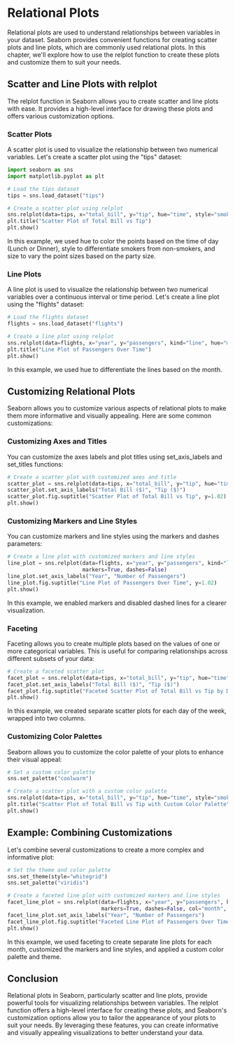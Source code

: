 # Relational Plots
Relational plots are used to understand relationships between variables in your dataset. Seaborn provides convenient functions for creating scatter plots and line plots, which are commonly used relational plots. In this chapter, we'll explore how to use the relplot function to create these plots and customize them to suit your needs.

## Scatter and Line Plots with relplot
The relplot function in Seaborn allows you to create scatter and line plots with ease. It provides a high-level interface for drawing these plots and offers various customization options.

### Scatter Plots
A scatter plot is used to visualize the relationship between two numerical variables. Let's create a scatter plot using the "tips" dataset:

```python
import seaborn as sns
import matplotlib.pyplot as plt

# Load the tips dataset
tips = sns.load_dataset("tips")

# Create a scatter plot using relplot
sns.relplot(data=tips, x="total_bill", y="tip", hue="time", style="smoker", size="size")
plt.title("Scatter Plot of Total Bill vs Tip")
plt.show()
```

In this example, we used hue to color the points based on the time of day (Lunch or Dinner), style to differentiate smokers from non-smokers, and size to vary the point sizes based on the party size.

### Line Plots
A line plot is used to visualize the relationship between two numerical variables over a continuous interval or time period. Let's create a line plot using the "flights" dataset:

```python
# Load the flights dataset
flights = sns.load_dataset("flights")

# Create a line plot using relplot
sns.relplot(data=flights, x="year", y="passengers", kind="line", hue="month")
plt.title("Line Plot of Passengers Over Time")
plt.show()
```
In this example, we used hue to differentiate the lines based on the month.

## Customizing Relational Plots
Seaborn allows you to customize various aspects of relational plots to make them more informative and visually appealing. Here are some common customizations:

### Customizing Axes and Titles
You can customize the axes labels and plot titles using set_axis_labels and set_titles functions:

```python
# Create a scatter plot with customized axes and title
scatter_plot = sns.relplot(data=tips, x="total_bill", y="tip", hue="time", style="smoker", size="size")
scatter_plot.set_axis_labels("Total Bill ($)", "Tip ($)")
scatter_plot.fig.suptitle("Scatter Plot of Total Bill vs Tip", y=1.02)
plt.show()
```

### Customizing Markers and Line Styles
You can customize markers and line styles using the markers and dashes parameters:

```python
# Create a line plot with customized markers and line styles
line_plot = sns.relplot(data=flights, x="year", y="passengers", kind="line", hue="month",
                        markers=True, dashes=False)
line_plot.set_axis_labels("Year", "Number of Passengers")
line_plot.fig.suptitle("Line Plot of Passengers Over Time", y=1.02)
plt.show()
```
In this example, we enabled markers and disabled dashed lines for a clearer visualization.

### Faceting
Faceting allows you to create multiple plots based on the values of one or more categorical variables. This is useful for comparing relationships across different subsets of your data:

```python
# Create a faceted scatter plot
facet_plot = sns.relplot(data=tips, x="total_bill", y="tip", hue="time", col="day", col_wrap=2)
facet_plot.set_axis_labels("Total Bill ($)", "Tip ($)")
facet_plot.fig.suptitle("Faceted Scatter Plot of Total Bill vs Tip by Day", y=1.02)
plt.show()
```
In this example, we created separate scatter plots for each day of the week, wrapped into two columns.

### Customizing Color Palettes
Seaborn allows you to customize the color palette of your plots to enhance their visual appeal:

```python
# Set a custom color palette
sns.set_palette("coolwarm")

# Create a scatter plot with a custom color palette
sns.relplot(data=tips, x="total_bill", y="tip", hue="time", style="smoker", size="size")
plt.title("Scatter Plot of Total Bill vs Tip with Custom Color Palette")
plt.show()
```

## Example: Combining Customizations
Let's combine several customizations to create a more complex and informative plot:

```python
# Set the theme and color palette
sns.set_theme(style="whitegrid")
sns.set_palette("viridis")

# Create a faceted line plot with customized markers and line styles
facet_line_plot = sns.relplot(data=flights, x="year", y="passengers", kind="line", hue="month",
                              markers=True, dashes=False, col="month", col_wrap=4, height=3, aspect=1.5)
facet_line_plot.set_axis_labels("Year", "Number of Passengers")
facet_line_plot.fig.suptitle("Faceted Line Plot of Passengers Over Time by Month", y=1.02)
plt.show()
```
In this example, we used faceting to create separate line plots for each month, customized the markers and line styles, and applied a custom color palette and theme.

## Conclusion
Relational plots in Seaborn, particularly scatter and line plots, provide powerful tools for visualizing relationships between variables. The relplot function offers a high-level interface for creating these plots, and Seaborn's customization options allow you to tailor the appearance of your plots to suit your needs. By leveraging these features, you can create informative and visually appealing visualizations to better understand your data.
